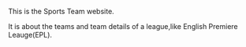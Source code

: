 This is the  Sports Team website.

It is about the teams and team details of a league,like English Premiere Leauge(EPL).